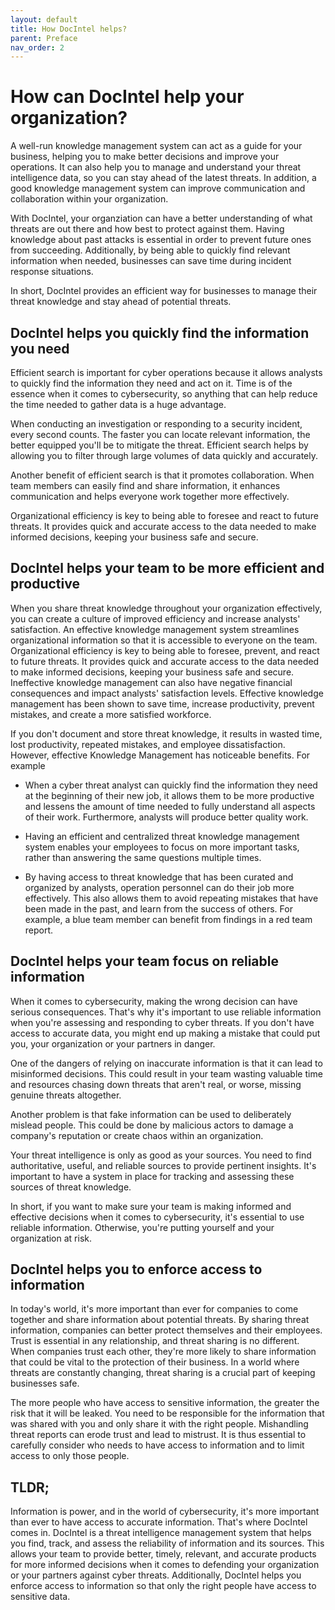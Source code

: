```yaml
---
layout: default
title: How DocIntel helps?
parent: Preface
nav_order: 2
---
```


# How can DocIntel help your organization?

A well-run knowledge management system can act as a guide for your business,
helping you to make better decisions and improve your operations. It can also
help you to manage and understand your threat intelligence data, so you can
stay ahead of the latest threats. In addition, a good knowledge management
system can improve communication and collaboration within your organization.

With DocIntel, your organziation can have a better understanding of what
threats are out there and how best to protect against them. Having knowledge
about past attacks is essential in order to prevent future ones from
succeeding. Additionally, by being able to quickly find relevant information
when needed, businesses can save time during incident response situations.

In short, DocIntel provides an efficient way for businesses to manage their
threat knowledge and stay ahead of potential threats.

## DocIntel helps you quickly find the information you need

Efficient search is important for cyber operations because it allows analysts
to quickly find the information they need and act on it. Time is of the essence
when it comes to cybersecurity, so anything that can help reduce the time
needed to gather data is a huge advantage.

When conducting an investigation or responding to a security incident, every
second counts. The faster you can locate relevant information, the better
equipped you'll be to mitigate the threat. Efficient search helps by allowing
you to filter through large volumes of data quickly and accurately.

Another benefit of efficient search is that it promotes collaboration. When
team members can easily find and share information, it enhances communication
and helps everyone work together more effectively.

Organizational efficiency is key to being able to foresee and react to future
threats. It provides quick and accurate access to the data needed to make
informed decisions, keeping your business safe and secure.

## DocIntel helps your team to be more efficient and productive

When you share threat knowledge throughout your organization effectively, you
can create a culture of improved efficiency and increase analysts'
satisfaction. An effective knowledge management system streamlines
organizational information so that it is accessible to everyone on the team.
Organizational efficiency is key to being able to foresee, prevent, and react
to future threats. It provides quick and accurate access to the data needed to
make informed decisions, keeping your business safe and secure. Ineffective
knowledge management can also have negative financial consequences and impact
analysts' satisfaction levels. Effective knowledge management has been shown to
save time, increase productivity, prevent mistakes, and create a more satisfied
workforce.

If you don't document and store threat knowledge, it results in wasted time,
lost productivity, repeated mistakes, and employee dissatisfaction. However,
effective Knowledge Management has noticeable benefits. For example

* When a cyber threat analyst can quickly find the information they need at the
  beginning of their new job, it allows them to be more productive and lessens
  the amount of time needed to fully understand all aspects of their work.
  Furthermore, analysts will produce better quality work.

* Having an efficient and centralized threat knowledge management system
  enables your employees to focus on more important tasks, rather than
  answering the same questions multiple times.

* By having access to threat knowledge that has been curated and organized by
  analysts, operation personnel can do their job more effectively. This also
  allows them to avoid repeating mistakes that have been made in the past, and
  learn from the success of others. For example, a blue team member can benefit
  from findings in a red team report.

## DocIntel helps your team focus on reliable information

When it comes to cybersecurity, making the wrong decision can have serious
consequences. That's why it's important to use reliable information when you're
assessing and responding to cyber threats. If you don't have access to accurate
data, you might end up making a mistake that could put you, your organization
or your partners in danger.

One of the dangers of relying on inaccurate information is that it can lead to
misinformed decisions. This could result in your team wasting valuable time and
resources chasing down threats that aren't real, or worse, missing genuine
threats altogether.

Another problem is that fake information can be used to deliberately mislead
people. This could be done by malicious actors to damage a company's reputation
or create chaos within an organization.

Your threat intelligence is only as good as your sources. You need to find
authoritative, useful, and reliable sources to provide pertinent insights. It's
important to have a system in place for tracking and assessing these sources of
threat knowledge.

In short, if you want to make sure your team is making informed and effective
decisions when it comes to cybersecurity, it's essential to use reliable
information. Otherwise, you're putting yourself and your organization at risk.

## DocIntel helps you to enforce access to information

In today's world, it's more important than ever for companies to come together
and share information about potential threats. By sharing threat information,
companies can better protect themselves and their employees. Trust is essential
in any relationship, and threat sharing is no different. When companies trust
each other, they're more likely to share information that could be vital to the
protection of their business. In a world where threats are constantly changing,
threat sharing is a crucial part of keeping businesses safe.

The more people who have access to sensitive information, the greater the risk
that it will be leaked. You need to be responsible for the information that was
shared with you and only share it with the right people. Mishandling threat
reports can erode trust and lead to mistrust. It is thus essential to carefully
consider who needs to have access to information and to limit access to only
those people.

## TLDR;

Information is power, and in the world of cybersecurity, it's more important
than ever to have access to accurate information. That's where DocIntel comes
in. DocIntel is a threat intelligence management system that helps you find,
track, and assess the reliability of information and its sources. This allows
your team to provide better, timely, relevant, and accurate products for more
informed decisions when it comes to defending your organization or your
partners against cyber threats. Additionally, DocIntel helps you enforce access
to information so that only the right people have access to sensitive data.
